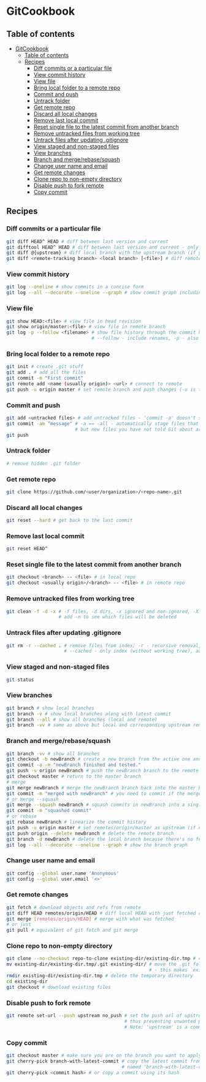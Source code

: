 # GitCookbook
## Table of contents
- [GitCookbook](#GitCookbook)
    * [Table of contents](#Table-of-contents)
    * [Recipes](#Recipes)
        + [Diff commits or a particular file](#Diff-commits-or-a-particular-file)
        + [View commit history](#View-commit-history)
        + [View file](#View-file)
        + [Bring local folder to a remote repo](#Bring-local-folder-to-a-remote-repo)
        + [Commit and push](#Commit-and-push)
        + [Untrack folder](#Untrack-folder)
        + [Get remote repo](#Get-remote-repo)
        + [Discard all local changes](#Discard-all-local-changes)
        + [Remove last local commit](#Remove-last-local-commit)
        + [Reset single file to the latest commit from another branch](#Reset-single-file-to-the-latest-commit-from-another-branch)
        + [Remove untracked files from working tree](#Remove-untracked-files-from-working-tree)
        + [Untrack files after updating .gitignore](#Untrack-files-after-updating-.gitignore)
        + [View staged and non-staged files](#View-staged-and-non-staged-files)
        + [View branches](#View-branches)
        + [Branch and merge/rebase/squash](#Branch-and-merge/rebase/squash)
        + [Change user name and email](#Change-user-name-and-email)
        + [Get remote changes](#Get-remote-changes)
        + [Clone repo to non-empty directory](#Clone-repo-to-non-empty-directory)
        + [Disable push to fork remote](#Disable-push-to-fork-remote)
        + [Copy commit](#Copy-commit)
## Recipes
### Diff commits or a particular file
```bash
git diff HEAD^ HEAD # diff between last version and current
git difftool HEAD^ HEAD # diff between last version and current - only if you configured a diff tool
git diff @{upstream} # diff local branch with the upstream branch (if you're on the branch)
git diff <remote-tracking branch> <local branch> [<file>] # diff remote file with the local one
```
### View commit history
```bash
git log --oneline # show commits in a concise form
git log --all --decorate --oneline --graph # show commit graph including branches (a dog - woof!)
```
### View file
```bash
git show HEAD:<file> # view file in head revision
git show origin/master:<file> # view file in remote branch
git log -p --follow <filename> # show file history through the commit history;
                               # --follow - include renames, -p - also diff
```
### Bring local folder to a remote repo
```bash
git init # create .git stuff
git add . # add all the files
git commit -m "First commit"
git remote add <name (usually origin)> <url> # connect to remote
git push -u origin master # set remote branch and push changes (-u is the same as --set-upstream)
```
### Commit and push
```bash
git add <untracked files> # add untracked files - 'commit -a' doesn't stage new files
git commit -am "message" # -a == -all - automatically stage files that have been modified and deleted,
                         # but new files you have not told Git about are not affected
git push
```
### Untrack folder
```bash
# remove hidden .git folder
```
### Get remote repo
```bash
git clone https://github.com/<user/organization>/<repo-name>.git
```
### Discard all local changes
```bash
git reset --hard # get back to the last commit
```
### Remove last local commit
```bash
git reset HEAD^
```
### Reset single file to the latest commit from another branch
```bash
git checkout <branch> -- <file> # in local repo
git checkout <usually origin>/<branch> -- <file> # in remote repo
```
### Remove untracked files from working tree
```bash
git clean -f -d -x # -f files, -d dirs, -x ignored and non-ignored, -X ignored,
                   # add -n to see which files will be deleted
```
### Untrack files after updating .gitignore
```bash
git rm -r --cached . # remove files from index; -r - recursive removal,
                     # --cached - only index (without working tree), add -n to preview removal first.
```
### View staged and non-staged files
```bash
git status
```
### View branches
```bash
git branch # show local branches
git branch -v # show local branches along with latest commit
git branch --all # show all branches (local and remote)
git branch -vv # same as above but local and corresponding upstream remote is printed in one line
```
### Branch and merge/rebase/squash
```bash
git branch -vv # show all branches
git checkout -b newBranch # create a new branch from the active one and switch to it at the same time
git commit -a -m "newBranch finished and tested."
git push -u origin newBranch # push the newBranch branch to the remote repository and set it as upstream
git checkout master # return to the master branch
# merge
git merge newBranch # merge the newBranch branch back into the master branch
git commit -m "merged with newBranch" # you need to commit if the merge was fast-forward
# or merge --squash
git merge --squash newBranch # squash commits in newBranch into a single commit
git commit -m "squashed commit"
# or rebase
git rebase newBranch # linearize the commit history
git push -u origin master # set remotes/origin/master as upstream (if not set yet) and push
git push origin --delete newBranch # delete the remote branch
git branch -d newBranch # delete the local branch because there's no further need for it
git log --all --decorate --oneline --graph # show the branch graph
```
### Change user name and email
```bash
git config --global user.name 'Anonymous'
git config --global user.email '<>'
```
### Get remote changes
```bash
git fetch # download objects and refs from remote
git diff HEAD remotes/origin/HEAD # diff local HEAD with just fetched remote HEAD
git merge [remotes/origin/HEAD] # merge with what was fetched
# or just
git pull # equivalent of git fetch and git merge
```
### Clone repo to non-empty directory
```bash
git clone --no-checkout repo-to-clone existing-dir/existing-dir.tmp # clone remote repo to tmp folder
mv existing-dir/existing-dir.tmp/.git existing-dir/ # move the .git folder to the directory with the files
                                                    # - this makes `existing-dir` a git repo.
rmdir existing-dir/existing-dir.tmp # delete the temporary directory
cd existing-dir
git checkout # download existing files
```
### Disable push to fork remote
```bash
git remote set-url --push upstream no_push # set the push url of upstream remote to "no_push",
                                           # thus preventing unwanted pushing
                                           # Note: 'upstream' is a common name for the fork source
```
### Copy commit
```bash
git checkout master # make sure you are on the branch you want to apply the commit to
git cherry-pick branch-with-latest-commit # copy the latest commit from a branch
                                          # named 'branch-with-latest-commit'
git cherry-pick <commit hash> # or copy a commit using its hash
```